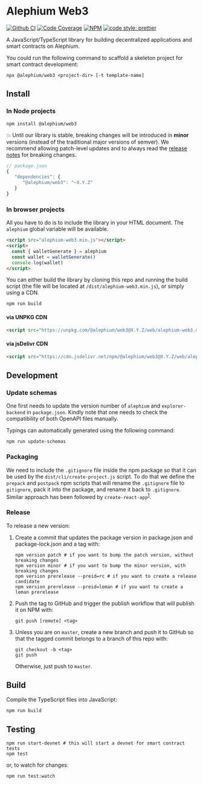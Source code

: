 # Alephium Web3

[![Github CI][test-badge]][test-link]
[![Code Coverage][coverage-badge]][coverage-link]
[![NPM][npm-badge]][npm-link]
[![code style: prettier][prettier-badge]][prettier-link]

A JavaScript/TypeScript library for building decentralized applications and smart contracts on Alephium.

You could run the following command to scaffold a skeleton project for smart contract development:

```
npx @alephium/web3 <project-dir> [-t template-name]
```

## Install

### In Node projects

```shell
npm install @alephium/web3
```

💥 Until our library is stable, breaking changes will be introduced in **minor** versions (instead of the traditional major versions of semver). We recommend allowing patch-level updates and to always read the [release notes][release-notes] for breaking changes.

```js
// package.json
{
   "dependencies": {
      "@alephium/web3": "~X.Y.Z"
   }
}
```

### In browser projects

All you have to do is to include the library in your HTML document. The `alephium` global variable will be available.

```html
<script src="alephium-web3.min.js"></script>
<script>
  const { walletGenerate } = alephium
  const wallet = walletGenerate()
  console.log(wallet)
</script>
```

You can either build the library by cloning this repo and running the build script (the file will be located at `/dist/alephium-web3.min.js`), or simply using a CDN.

```shell
npm run build
```

#### via UNPKG CDN

```html
<script src="https://unpkg.com/@alephium/web3@X.Y.Z/web/alephium-web3.min.js"></script>
```

#### via jsDelivr CDN

```html
<script src="https://cdn.jsdelivr.net/npm/@alephium/web3@X.Y.Z/web/alephium-web3.min.js"></script>
```

## Development

### Update schemas

One first needs to update the version number of `alephium` and `explorer-backend` in `package.json`. Kindly note that one needs to check the compatibility of both OpenAPI files manually.

Typings can automatically generated using the following command:

```shell
npm run update-schemas
```

### Packaging

We need to include the `.gitignore` file inside the npm package so that it can be used by the `dist/cli/create-project.js` script. To do that we define the `prepack` and `postpack` npm scripts that will rename the `.gitignore` file to `gitignore`, pack it into the package, and rename it back to `.gitignore`. Similar approach has been followed by `create-react-app`<sup>[1]</sup>.

### Release

To release a new version:

1. Create a commit that updates the package version in package.json and package-lock.json and a tag with:
   ```shell
   npm version patch # if you want to bump the patch version, without breaking changes
   npm version minor # if you want to bump the minor version, with breaking changes
   npm version prerelease --preid=rc # if you want to create a release candidate
   npm version prerelease --preid=leman # if you want to create a leman prerelease
   ```
2. Push the tag to GitHub and trigger the publish workflow that will publish it on NPM with:

   ```shell
   git push [remote] <tag>
   ```

3. Unless you are on `master`, create a new branch and push it to GitHub so that the tagged commit belongs to a branch of this repo with:
   ```shell
   git checkout -b <tag>
   git push
   ```
   Otherwise, just push to `master`.

## Build

Compile the TypeScript files into JavaScript:

```shell
npm run build
```

## Testing

```shell
npm run start-devnet # this will start a devnet for smart contract tests
npm test
```

or, to watch for changes:

```shell
npm run test:watch
```

[test-badge]: https://github.com/alephium/alephium-web3/actions/workflows/test.yml/badge.svg
[test-link]: https://github.com/alephium/alephium-web3/actions/workflows/test.yml
[coverage-badge]: https://codecov.io/gh/alephium/alephium-web3/branch/master/graph/badge.svg
[coverage-link]: https://codecov.io/gh/alephium/alephium-web3
[npm-badge]: https://img.shields.io/npm/v/@alephium/web3.svg
[npm-link]: https://www.npmjs.org/package/@alephium/web3
[prettier-badge]: https://img.shields.io/badge/code_style-prettier-ff69b4.svg
[prettier-link]: https://github.com/prettier/prettier
[release-notes]: https://github.com/alephium-web3/alephium-web3/releases
[1]: https://github.com/facebook/create-react-app/blob/2da5517689b7510ff8d8b0148ce372782cb285d7/packages/react-scripts/scripts/init.js#L264-L278
